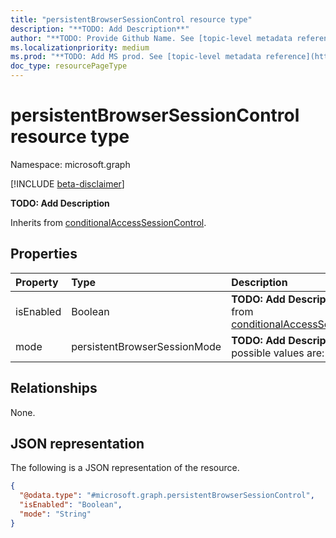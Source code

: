 ```yaml
---
title: "persistentBrowserSessionControl resource type"
description: "**TODO: Add Description**"
author: "**TODO: Provide Github Name. See [topic-level metadata reference](https://msgo.azurewebsites.net/add/document/guidelines/metadata.html#topic-level-metadata)**"
ms.localizationpriority: medium
ms.prod: "**TODO: Add MS prod. See [topic-level metadata reference](https://msgo.azurewebsites.net/add/document/guidelines/metadata.html#topic-level-metadata)**"
doc_type: resourcePageType
---
```


# persistentBrowserSessionControl resource type

Namespace: microsoft.graph

[!INCLUDE [beta-disclaimer](../../includes/beta-disclaimer.md)]

**TODO: Add Description**


Inherits from [conditionalAccessSessionControl](../resources/conditionalaccesssessioncontrol.md).

## Properties
|Property|Type|Description|
|:---|:---|:---|
|isEnabled|Boolean|**TODO: Add Description** Inherited from [conditionalAccessSessionControl](../resources/conditionalaccesssessioncontrol.md).|
|mode|persistentBrowserSessionMode|**TODO: Add Description**. The possible values are: `always`, `never`.|

## Relationships
None.

## JSON representation
The following is a JSON representation of the resource.
<!-- {
  "blockType": "resource",
  "@odata.type": "microsoft.graph.persistentBrowserSessionControl"
}
-->
``` json
{
  "@odata.type": "#microsoft.graph.persistentBrowserSessionControl",
  "isEnabled": "Boolean",
  "mode": "String"
}
```


